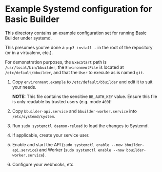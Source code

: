 # Example Systemd configuration for Basic Builder

This directory contains an example configuration set for running Basic Builder under systemd.

This presumes you've done a `pip3 install .` in the root of the repository (or in a virtualenv, etc.).

For demonstration purposes, the `ExecStart` path is `/usr/local/bin/bbuilder`, the `EnvironmentFile` is located at `/etc/default/bbuilder`, and that the `User` to execute as is named `git`.

1. Copy `environment.example` to `/etc/default/bbuilder` and edit it to suit your needs.

   **NOTE:** This file contains the sensitive `BB_AUTH_KEY` value. Ensure this file is only readable by trusted users (e.g. mode `400`)!

1. Copy `bbuilder-api.service` and `bbuilder-worker.service` into `/etc/systemd/system`.

1. Run `sudo systemctl daemon-reload` to load the changes to Systemd.

1. If applicable, create your service user.

1. Enable and start the API (`sudo systemctl enable --now bbuilder-api.service`) and Worker (`sudo systemctl enable --now bbuilder-worker.service`).

1. Configure your webhooks, etc.
